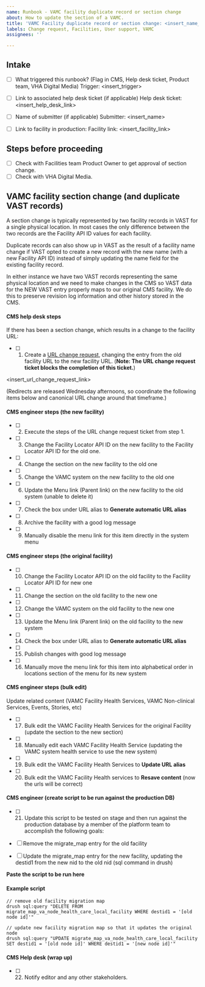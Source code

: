 ```yaml
---
name: Runbook - VAMC facility duplicate record or section change
about: How to update the section of a VAMC.
title: 'VAMC Facility duplicate record or section change: <insert_name_of_vamc>'
labels: Change request, Facilities, User support, VAMC
assignees: ''

---
```


## Intake
- [ ] What triggered this runbook? (Flag in CMS, Help desk ticket, Product team, VHA Digital Media)
Trigger: <insert_trigger>

- [ ] Link to associated help desk ticket (if applicable)
Help desk ticket: <insert_help_desk_link>

- [ ] Name of submitter (if applicable)
Submitter: <insert_name>

- [ ] Link to facility in production:
Facility link: <insert_facility_link>

## Steps before proceeding

- [ ] Check with Facilities team Product Owner to get approval of section change.
- [ ] Check with VHA Digital Media.

## VAMC facility section change (and duplicate VAST records)

A section change is typically represented by two facility records in VAST for a single physical location. In most cases the only difference between the two records are the Facility API ID values for each facility.

Duplicate records can also show up in VAST as the result of a facility name change if VAST opted to create a new record with the new name (with a new Facility API ID) instead of simply updating the name field for the existing facility record.

In either instance we have two VAST records representing the same physical location and we need to make changes in the CMS so VAST data for the NEW VAST entry properly maps to our original CMS facility. We do this to preserve revision log information and other history stored in the CMS.

#### CMS help desk steps
If there has been a section change, which results in a change to the facility URL:
- [ ] 1. Create a [URL change request](https://github.com/department-of-veterans-affairs/va.gov-cms/issues/new?assignees=&template=runbook-facility-url-change.md&title=URL+Change+for%3A+%3Cinsert+facility+name%3E), changing the entry from the old facility URL to the new facility URL. (**Note: The URL change request ticket blocks the completion of this ticket.**)

<insert_url_change_request_link>

(Redirects are released Wednesday afternoons, so coordinate the following items below and canonical URL change around that timeframe.)

#### CMS engineer steps (the new facility)
- [ ] 2. Execute the steps of the URL change request ticket from step 1.
- [ ] 3. Change the Facility Locator API ID on the new facility to the Facility Locator API ID for the old one.
- [ ] 4. Change the section on the new facility to the old one
- [ ] 5. Change the VAMC system on the new facility to the old one
- [ ] 6. Update the Menu link (Parent link) on the new facility to the old system (unable to delete it)
- [ ] 7. Check the box under URL alias to **Generate automatic URL alias**
- [ ] 8. Archive the facility with a good log message
- [ ] 9. Manually disable the menu link for this item directly in the system menu

#### CMS engineer steps (the original facility)
- [ ] 10. Change the Facility Locator API ID on the old facility to the Facility Locator API ID for new one
- [ ] 11. Change the section on the old facility to the new one
- [ ] 12. Change the VAMC system on the old facility to the new one
- [ ] 13. Update the Menu link (Parent link) on the old facility to the new system
- [ ] 14. Check the box under URL alias to **Generate automatic URL alias**
- [ ] 15. Publish changes with good log message
- [ ] 16. Manually move the menu link for this item into alphabetical order in locations section of the menu for its new system

#### CMS engineer steps (bulk edit)
Update related content (VAMC Facility Health Services, VAMC Non-clinical Services, Events, Stories, etc)
- [ ] 17. Bulk edit the VAMC Facility Health Services for the original Facility (update the section to the new section)
- [ ] 18. Manually edit each VAMC Facility Health Service (updating the VAMC system health service to use the new system)
- [ ] 19. Bulk edit the VAMC Facility Health Services to **Update URL alias**
- [ ] 20. Bulk edit the VAMC Facility Health services to **Resave content** (now the urls will be correct)

#### CMS engineer (create script to be run against the production DB)

- [ ] 21. Update this script to be tested on stage and then run against the production database by a member of the platform team to accomplish the following goals:

- [ ] Remove the migrate_map entry for the old facility
- [ ] Update the migrate_map entry for the new facility, updating the destid1 from the new nid to the old nid (sql command in drush)

**Paste the script to be run here**

#### Example script
```
// remove old facility migration map
drush sql:query "DELETE FROM migrate_map_va_node_health_care_local_facility WHERE destid1 = '[old node id]'"

// update new facility migration map so that it updates the original node
drush sql:query "UPDATE migrate_map_va_node_health_care_local_facility SET destid1 = '[old node id]' WHERE destid1 = '[new node id]'"
```


#### CMS Help desk (wrap up)
- [ ] 22. Notify editor and any other stakeholders.
